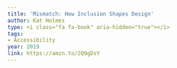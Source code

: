 ```yaml
---
title: 'Mismatch: How Inclusion Shapes Design'
author: Kat Holmes
type: <i class="fa fa-book" aria-hidden="true"></i>
tags:
- Accessibility
year: 2019
link: https://amzn.to/2Q9gDsY
---
```


